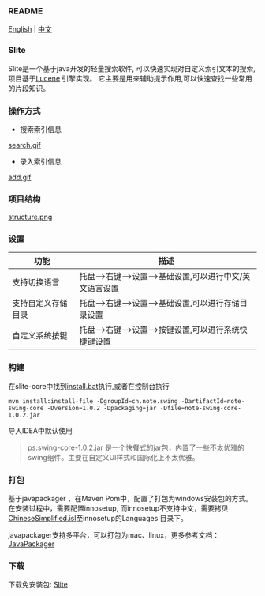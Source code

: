 ### README

[English](README.md) | [中文](README_ZH.md)

### Slite

Slite是一个基于java开发的轻量搜索软件, 可以快速实现对自定义索引文本的搜索, 项目基于[Lucene](https://lucene.apache.org/)
引擎实现。
它主要是用来辅助提示作用,可以快速查找一些常用的片段知识。

### 操作方式

+ 搜索索引信息

[search.gif](assets/search.gif)

+ 录入索引信息

[add.gif](assets/add.gif)

### 项目结构

[structure.png](assets/structure.png)

### 设置

| 功能        | 描述                                | 
|-----------|-----------------------------------|
| 支持切换语言    | 托盘-->右键-->设置-->基础设置,可以进行中文/英文语言设置 | 
| 支持自定义存储目录 | 托盘-->右键-->设置-->基础设置,可以进行存储目录设置    | 
| 自定义系统按键   | 托盘-->右键-->设置-->按键设置,可以进行系统快捷键设置   | 

### 构建

在slite-core中找到[install.bat](slite-core%2Flib%2Finstall.bat)执行,或者在控制台执行

```shell
mvn install:install-file -DgroupId=cn.note.swing -DartifactId=note-swing-core -Dversion=1.0.2 -Dpackaging=jar -Dfile=note-swing-core-1.0.2.jar
```

导入IDEA中默认使用
> ps:swing-core-1.0.2.jar 是一个快餐式的jar包，内置了一些不太优雅的swing组件。主要在自定义UI样式和国际化上不太优雅。

### 打包

基于javapackager ，在Maven Pom中，配置了打包为windows安装包的方式。 在安装过程中，需要配置innosetup,
而innosetup不支持中文，需要拷贝[ChineseSimplified.isl](resources%2FChineseSimplified.isl)至innosetup的Languages 目录下。

javapackager支持多平台，可以打包为mac、linux，更多参考文档：[JavaPackager](https://github.com/fvarrui/JavaPackager)

### 下载

下载免安装包: [Slite](https://github.com/nenoxj/SLite/releases/latest)
